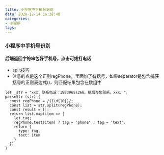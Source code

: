 ```yaml
---
title: 小程序中手机号识别
date: 2020-12-14 16:38:48
categories:
- 小程序
tags:
---
```


### 小程序中手机号识别
#### 后端返回字符串包好手机号，点击可拨打电话
  * split技巧
  * 注意的点是这个正则regPhone，里面加了有括号，如果separator是包含捕获括号的正则表达式()，则匹配结果包含在数组中
```
let _str = "xxx，联系电话：18839687266。稍后与您联系。xxx。";
parseStr (str) {
  const regPhone = /(1\d{10})/;
  const list = str.split(regPhone);
  const result = [];
  return list.map(item => {
    let tag;
    regPhone.test(item) ? tag = 'phone' : tag = 'text';
    return {
      type: tag,
      text: item
    }
  })
}
```